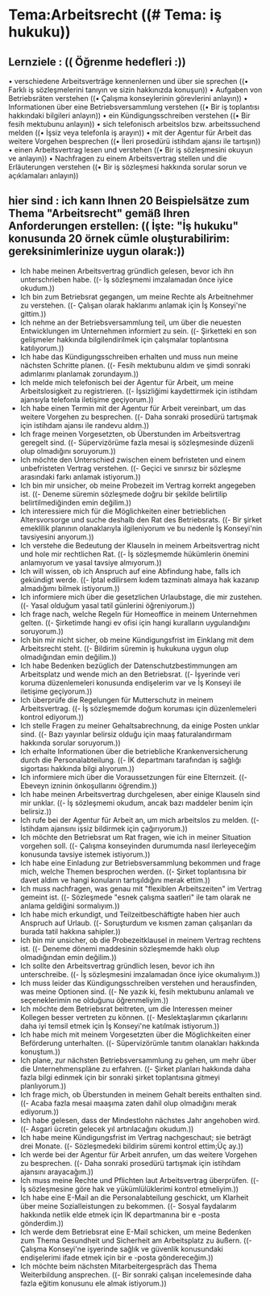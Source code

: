 # Tema:Arbeitsrecht ((# Tema: iş hukuku))
## Lernziele : (( Öğrenme hedefleri :))
• verschiedene Arbeitsverträge kennenlernen und über sie sprechen ((• Farklı iş sözleşmelerini tanıyın ve sizin hakkınızda konuşun))
• Aufgaben von Betriebsräten verstehen ((• Çalışma konseylerinin görevlerini anlayın))
• Informationen über eine Betriebsversammlung verstehen ((• Bir iş toplantısı hakkındaki bilgileri anlayın))
• ein Kündigungsschreiben verstehen ((• Bir fesih mektubunu anlayın))
• sich telefonisch arbeitslos bzw. arbeitssuchend melden ((• İşsiz veya telefonla iş arayın))
• mit der Agentur für Arbeit das weitere Vorgehen besprechen ((• İleri prosedürü istihdam ajansı ile tartışın))
• einen Arbeitsvertrag lesen und verstehen ((• Bir iş sözleşmesini okuyun ve anlayın))
• Nachfragen zu einem Arbeitsvertrag stellen und die Erläuterungen verstehen ((• Bir iş sözleşmesi hakkında sorular sorun ve açıklamaları anlayın))
## hier sind : ich kann Ihnen 20 Beispielsätze zum Thema "Arbeitsrecht" gemäß Ihren Anforderungen erstellen: (( İşte: "İş hukuku" konusunda 20 örnek cümle oluşturabilirim: gereksinimlerinize uygun olarak:))
- Ich habe meinen Arbeitsvertrag gründlich gelesen, bevor ich ihn unterschrieben habe. ((- İş sözleşmemi imzalamadan önce iyice okudum.))
- Ich bin zum Betriebsrat gegangen, um meine Rechte als Arbeitnehmer zu verstehen. ((- Çalışan olarak haklarımı anlamak için İş Konseyi'ne gittim.))
- Ich nehme an der Betriebsversammlung teil, um über die neuesten Entwicklungen im Unternehmen informiert zu sein. ((- Şirketteki en son gelişmeler hakkında bilgilendirilmek için çalışmalar toplantısına katılıyorum.))
- Ich habe das Kündigungsschreiben erhalten und muss nun meine nächsten Schritte planen. ((- Fesih mektubunu aldım ve şimdi sonraki adımlarımı planlamak zorundayım.))
- Ich melde mich telefonisch bei der Agentur für Arbeit, um meine Arbeitslosigkeit zu registrieren. ((- İşsizliğimi kaydettirmek için istihdam ajansıyla telefonla iletişime geçiyorum.))
- Ich habe einen Termin mit der Agentur für Arbeit vereinbart, um das weitere Vorgehen zu besprechen. ((- Daha sonraki prosedürü tartışmak için istihdam ajansı ile randevu aldım.))
- Ich frage meinen Vorgesetzten, ob Überstunden im Arbeitsvertrag geregelt sind. ((- Süpervizörüme fazla mesai iş sözleşmesinde düzenli olup olmadığını soruyorum.))
- Ich möchte den Unterschied zwischen einem befristeten und einem unbefristeten Vertrag verstehen. ((- Geçici ve sınırsız bir sözleşme arasındaki farkı anlamak istiyorum.))
- Ich bin mir unsicher, ob meine Probezeit im Vertrag korrekt angegeben ist. ((- Deneme süremin sözleşmede doğru bir şekilde belirtilip belirtilmediğinden emin değilim.))
- Ich interessiere mich für die Möglichkeiten einer betrieblichen Altersvorsorge und suche deshalb den Rat des Betriebsrats. ((- Bir şirket emeklilik planının olanaklarıyla ilgileniyorum ve bu nedenle İş Konseyi'nin tavsiyesini arıyorum.))
- Ich verstehe die Bedeutung der Klauseln in meinem Arbeitsvertrag nicht und hole mir rechtlichen Rat. ((- İş sözleşmemde hükümlerin önemini anlamıyorum ve yasal tavsiye almıyorum.))
- Ich will wissen, ob ich Anspruch auf eine Abfindung habe, falls ich gekündigt werde. ((- İptal edilirsem kıdem tazminatı almaya hak kazanıp almadığımı bilmek istiyorum.))
- Ich informiere mich über die gesetzlichen Urlaubstage, die mir zustehen. ((- Yasal olduğum yasal tatil günlerini öğreniyorum.))
- Ich frage nach, welche Regeln für Homeoffice in meinem Unternehmen gelten. ((- Şirketimde hangi ev ofisi için hangi kuralların uygulandığını soruyorum.))
- Ich bin mir nicht sicher, ob meine Kündigungsfrist im Einklang mit dem Arbeitsrecht steht. ((- Bildirim süremin iş hukukuna uygun olup olmadığından emin değilim.))
- Ich habe Bedenken bezüglich der Datenschutzbestimmungen am Arbeitsplatz und wende mich an den Betriebsrat. ((- İşyerinde veri koruma düzenlemeleri konusunda endişelerim var ve İş Konseyi ile iletişime geçiyorum.))
- Ich überprüfe die Regelungen für Mutterschutz in meinem Arbeitsvertrag. ((- İş sözleşmemde doğum koruması için düzenlemeleri kontrol ediyorum.))
- Ich stelle Fragen zu meiner Gehaltsabrechnung, da einige Posten unklar sind. ((- Bazı yayınlar belirsiz olduğu için maaş faturalandırmam hakkında sorular soruyorum.))
- Ich erhalte Informationen über die betriebliche Krankenversicherung durch die Personalabteilung. ((- İK departmanı tarafından iş sağlığı sigortası hakkında bilgi alıyorum.))
- Ich informiere mich über die Voraussetzungen für eine Elternzeit. ((- Ebeveyn izninin önkoşullarını öğrendim.))
- Ich habe meinen Arbeitsvertrag durchgelesen, aber einige Klauseln sind mir unklar. ((- İş sözleşmemi okudum, ancak bazı maddeler benim için belirsiz.))
- Ich rufe bei der Agentur für Arbeit an, um mich arbeitslos zu melden. ((- İstihdam ajansını işsiz bildirmek için çağırıyorum.))
- Ich möchte den Betriebsrat um Rat fragen, wie ich in meiner Situation vorgehen soll. ((- Çalışma konseyinden durumumda nasıl ilerleyeceğim konusunda tavsiye istemek istiyorum.))
- Ich habe eine Einladung zur Betriebsversammlung bekommen und frage mich, welche Themen besprochen werden. ((- Şirket toplantısına bir davet aldım ve hangi konuların tartışıldığını merak ettim.))
- Ich muss nachfragen, was genau mit "flexiblen Arbeitszeiten" im Vertrag gemeint ist. ((- Sözleşmede "esnek çalışma saatleri" ile tam olarak ne anlama geldiğini sormalıyım.))
- Ich habe mich erkundigt, und Teilzeitbeschäftigte haben hier auch Anspruch auf Urlaub. ((- Soruşturdum ve kısmen zaman çalışanları da burada tatil hakkına sahipler.))
- Ich bin mir unsicher, ob die Probezeitklausel in meinem Vertrag rechtens ist. ((- Deneme dönemi maddesinin sözleşmemde haklı olup olmadığından emin değilim.))
- Ich sollte den Arbeitsvertrag gründlich lesen, bevor ich ihn unterschreibe. ((- İş sözleşmesini imzalamadan önce iyice okumalıyım.))
- Ich muss leider das Kündigungsschreiben verstehen und herausfinden, was meine Optionen sind. ((- Ne yazık ki, fesih mektubunu anlamalı ve seçeneklerimin ne olduğunu öğrenmeliyim.))
- Ich möchte dem Betriebsrat beitreten, um die Interessen meiner Kollegen besser vertreten zu können. ((- Meslektaşlarımın çıkarlarını daha iyi temsil etmek için İş Konseyi'ne katılmak istiyorum.))
- Ich habe mich mit meinem Vorgesetzten über die Möglichkeiten einer Beförderung unterhalten. ((- Süpervizörümle tanıtım olanakları hakkında konuştum.))
- Ich plane, zur nächsten Betriebsversammlung zu gehen, um mehr über die Unternehmenspläne zu erfahren. ((- Şirket planları hakkında daha fazla bilgi edinmek için bir sonraki şirket toplantısına gitmeyi planlıyorum.))
- Ich frage mich, ob Überstunden in meinem Gehalt bereits enthalten sind. ((- Acaba fazla mesai maaşıma zaten dahil olup olmadığını merak ediyorum.))
- Ich habe gelesen, dass der Mindestlohn nächstes Jahr angehoben wird. ((- Asgari ücretin gelecek yıl artırılacağını okudum.))
- Ich habe meine Kündigungsfrist im Vertrag nachgeschaut; sie beträgt drei Monate. ((- Sözleşmedeki bildirim süremi kontrol ettim;Üç ay.))
- Ich werde bei der Agentur für Arbeit anrufen, um das weitere Vorgehen zu besprechen. ((- Daha sonraki prosedürü tartışmak için istihdam ajansını arayacağım.))
- Ich muss meine Rechte und Pflichten laut Arbeitsvertrag überprüfen. ((- İş sözleşmesine göre hak ve yükümlülüklerimi kontrol etmeliyim.))
- Ich habe eine E-Mail an die Personalabteilung geschickt, um Klarheit über meine Sozialleistungen zu bekommen. ((- Sosyal faydalarım hakkında netlik elde etmek için İK departmanına bir e -posta gönderdim.))
- Ich werde dem Betriebsrat eine E-Mail schicken, um meine Bedenken zum Thema Gesundheit und Sicherheit am Arbeitsplatz zu äußern. ((- Çalışma Konseyi'ne işyerinde sağlık ve güvenlik konusundaki endişelerimi ifade etmek için bir e -posta göndereceğim.))
- Ich möchte beim nächsten Mitarbeitergespräch das Thema Weiterbildung ansprechen. ((- Bir sonraki çalışan incelemesinde daha fazla eğitim konusunu ele almak istiyorum.))
